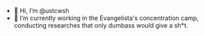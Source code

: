- 👋 Hi, I’m @ustcwsh
- 🌱 I’m currently working in the Evangelista's concentration camp, conducting researches that only dumbass would give a sh*t. 


<!---
ustcwsh/ustcwsh is a ✨ special ✨ repository because its `README.md` (this file) appears on your GitHub profile.
You can click the Preview link to take a look at your changes.
--->
